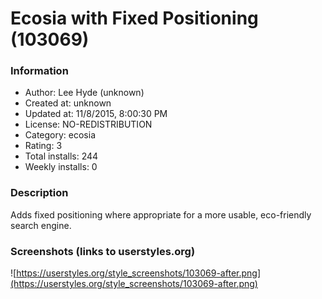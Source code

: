 # Ecosia with Fixed Positioning (103069)

### Information
- Author: Lee Hyde (unknown)
- Created at: unknown
- Updated at: 11/8/2015, 8:00:30 PM
- License: NO-REDISTRIBUTION
- Category: ecosia
- Rating: 3
- Total installs: 244
- Weekly installs: 0


### Description
Adds fixed positioning where appropriate for a more usable, eco-friendly search engine.


### Screenshots (links to userstyles.org)
![https://userstyles.org/style_screenshots/103069-after.png](https://userstyles.org/style_screenshots/103069-after.png)


